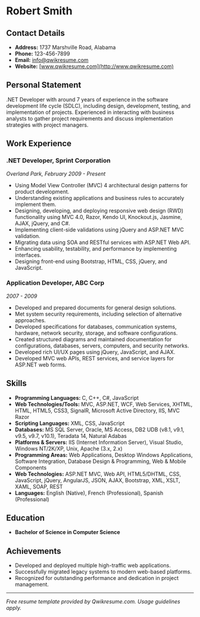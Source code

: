 # Robert Smith

## Contact Details

- **Address:** 1737 Marshville Road, Alabama
- **Phone:** 123-456-7899
- **Email:** info@qwikresume.com
- **Website:** [www.qwikresume.com](http://www.qwikresume.com)

## Personal Statement

.NET Developer with around 7 years of experience in the software development life cycle (SDLC), including design, development, testing, and implementation of projects. Experienced in interacting with business analysts to gather project requirements and discuss implementation strategies with project managers.

## Work Experience

### .NET Developer, Sprint Corporation
*Overland Park, February 2009 - Present*

- Using Model View Controller (MVC) 4 architectural design patterns for product development.
- Understanding existing applications and business rules to accurately implement them.
- Designing, developing, and deploying responsive web design (RWD) functionality using MVC 4.0, Razor, Kendo UI, Knockout.js, Jasmine, AJAX, jQuery, and C#.
- Implementing client-side validations using jQuery and ASP.NET MVC validation.
- Migrating data using SOA and RESTful services with ASP.NET Web API.
- Enhancing usability, testability, and performance by implementing interfaces.
- Designing front-end using Bootstrap, HTML, CSS, jQuery, and JavaScript.

### Application Developer, ABC Corp
*2007 - 2009*

- Developed and prepared documents for general design solutions.
- Met system security requirements, including selection of alternative approaches.
- Developed specifications for databases, communication systems, hardware, network security, storage, and software configurations.
- Created structured diagrams and maintained documentation for configurations, databases, servers, computers, and security networks.
- Developed rich UI/UX pages using jQuery, JavaScript, and AJAX.
- Developed MVC web APIs, REST services, and service layers for ASP.NET web forms.

## Skills

- **Programming Languages:** C, C++, C#, JavaScript
- **Web Technologies/Tools:** MVC, ASP.NET, WCF, Web Services, XHTML, HTML, HTML5, CSS3, SignalR, Microsoft Active Directory, IIS, MVC Razor
- **Scripting Languages:** XML, CSS, JavaScript
- **Databases:** MS SQL Server, Oracle, MS Access, DB2 UDB (v8.1, v9.1, v9.5, v9.7, v10.1), Teradata 14, Natural Adabas
- **Platforms & Servers:** IIS (Internet Information Server), Visual Studio, Windows NT/2K/XP, Unix, Apache (3.x, 2.x)
- **Programming Areas:** Web Applications, Desktop Windows Applications, Software Integration, Database Design & Programming, Web & Mobile Components
- **Web Technologies:** ASP.NET MVC, Web API, HTML5/DHTML, CSS, JavaScript, jQuery, AngularJS, JSON, AJAX, Bootstrap, XML, XSLT, XAML, SOAP, REST
- **Languages:** English (Native), French (Professional), Spanish (Professional)

## Education

- **Bachelor of Science in Computer Science**

## Achievements

- Developed and deployed multiple high-traffic web applications.
- Successfully migrated legacy systems to modern web-based platforms.
- Recognized for outstanding performance and dedication in project management.

---

*Free resume template provided by Qwikresume.com. Usage guidelines apply.*